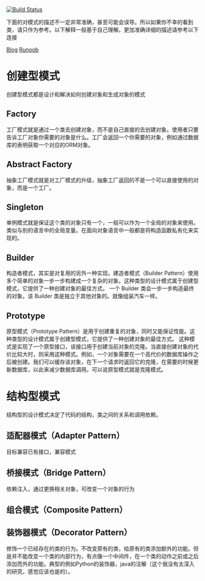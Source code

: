 [![Build Status](https://travis-ci.org/maeteno/design-pattern-java.svg?branch=master)](https://travis-ci.org/maeteno/design-pattern-java)

下面的对模式的描述不一定非常准确，甚至可能会误导。所以如果你不幸的看到类，请只作为参考。以下解释一般基于自己理解。更加准确详细的描述请参考以下连接

[Blog](https://blog.maeteno.me/study/design-pattern-tutorial)
[Runoob](http://www.runoob.com/design-pattern/design-pattern-tutorial.html)

# 创建型模式
创建型模式都是设计和解决如何创建对象和生成对象的模式

## Factory
工厂模式就是通过一个类去创建对象，而不是自己直接的去创建对象。使用者只要告诉工厂对象你需要的对象是什么。工厂会返回一个你需要的对象，例如通过数据库的表明获取一个对应的ORM对象。

## Abstract Factory
抽象工厂模式就是对工厂模式的升级，抽象工厂返回的不是一个可以直接使用的对象，而是一个工厂。

## Singleton
单例模式就是保证这个类的对象只有一个，一般可以作为一个全局的对象来使用。类似与别的语言中的全局变量。在面向对象语言中一般都是将构造函数私有化来实现的。

## Builder
构造者模式，其实是对复用的另外一种实现。建造者模式（Builder Pattern）使用多个简单的对象一步一步构建成一个复杂的对象。这种类型的设计模式属于创建型模式，它提供了一种创建对象的最佳方式。
一个 Builder 类会一步一步构造最终的对象。该 Builder 类是独立于其他对象的。就像组装汽车一样。

## Prototype
原型模式（Prototype Pattern）是用于创建重复的对象，同时又能保证性能。这种类型的设计模式属于创建型模式，它提供了一种创建对象的最佳方式。
这种模式是实现了一个原型接口，该接口用于创建当前对象的克隆。当直接创建对象的代价比较大时，则采用这种模式。例如，一个对象需要在一个高代价的数据库操作之后被创建。我们可以缓存该对象，在下一个请求时返回它的克隆，在需要的时候更新数据库，以此来减少数据库调用。可以说原型模式就是克隆模式。

# 结构型模式
结构型的设计模式决定了代码的结构，类之间的关系和调用依赖。

## 适配器模式（Adapter Pattern）
目标兼容已有接口，兼容模式

## 桥接模式（Bridge Pattern）
依赖注入，通过更换相关对象，可改变一个对象的行为

## 组合模式（Composite Pattern）

## 装饰器模式（Decorator Pattern）
修饰一个已经存在的类的行为。不改变原有的类，给原有的类添加额外的功能。但是并不能改变一个类的内部行为，有点像一个中间件，在一个类的动作之前或之后添加而外的功能。典型的例如Python的装饰器，java的注解（这个我没有太深入的研究，感觉应该也是的）。
